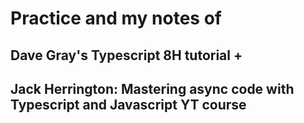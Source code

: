 # Practice and my notes of 
## Dave Gray's Typescript 8H tutorial +
## Jack Herrington: Mastering async code with Typescript and Javascript YT course
